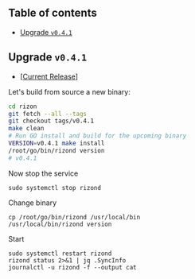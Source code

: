 ## Table of contents
- [Upgrade `v0.4.1`](https://github.com/AlexToTheSun/Validator_Activity/blob/main/Mainnet-Guides/Desmos/Upgrade.md#upgrade-v0.4.1)

## Upgrade `v0.4.1`
- [[Current Release](https://github.com/rizon-world/rizon/releases/tag/v0.4.1)]

Let's build from source a new binary:
```sh
cd rizon
git fetch --all --tags
git checkout tags/v0.4.1
make clean
# Run GO install and build for the upcoming binary
VERSION=v0.4.1 make install
/root/go/bin/rizond version
# v0.4.1
```
Now stop the service
```
sudo systemctl stop rizond
```
Change binary
```
cp /root/go/bin/rizond /usr/local/bin
/usr/local/bin/rizond version
```

Start
```
sudo systemctl restart rizond
rizond status 2>&1 | jq .SyncInfo
journalctl -u rizond -f --output cat
```
